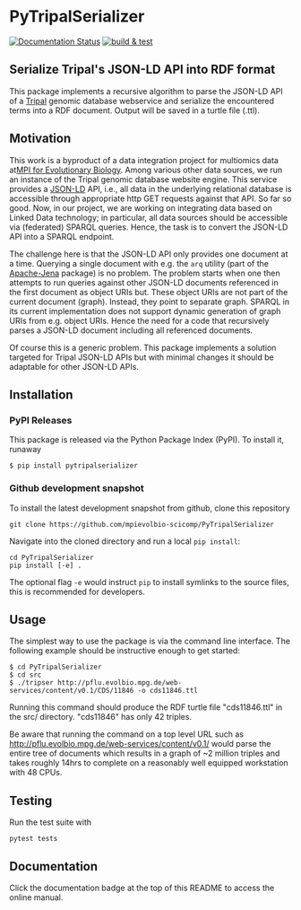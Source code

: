# PyTripalSerializer
[![Documentation Status](https://readthedocs.org/projects/pytripalserializer/badge/?version=latest)](https://pytripalserializer.readthedocs.io/en/latest/?badge=latest)
[![build & test](https://github.com/mpievolbio-scicomp/PyTripalSerializer/actions/workflows/dev.yml/badge.svg)](https://github.com/mpievolbio-scicomp/PyTripalSerializer/actions/workflows/dev.yml)
## Serialize Tripal's JSON-LD API into RDF format
This package implements a recursive algorithm to parse the JSON-LD API of a [Tripal](https://tripal.info "Tripal")
genomic database webservice and serialize the encountered terms into a RDF document. Output will be saved in
a turtle file (.ttl).

## Motivation
This work is a byproduct of a data integration project for multiomics data at[MPI for Evolutionary Biology](https://evolbio.mpg.de). Among various other data sources, we run an instance of the Tripal genomic database website engine. This
service provides a [JSON-LD](https://json-ld.org/) API, i.e., all data in the underlying relational database is accessible through appropriate http GET requests against that API. So far so good. Now, in our project, we are working
on integrating data based on Linked Data technology; in particular, all data sources should be accessible via (federated) SPARQL queries. Hence, the task is to convert the JSON-LD API into a SPARQL endpoint.

The challenge here is that the JSON-LD API only provides one document at a time. Querying a single document with e.g.
the `arq` utility (part of the [Apache-Jena](https://jena.apache.org/) package) is no problem. The problem starts
when one then attempts to run queries against other JSON-LD documents referenced in the first document as object URIs but. These object URIs are not part of the current document (graph). Instead, they point to separate graph.
SPARQL in its current implementation does not support dynamic generation of graph URIs from e.g. object URIs.
Hence the need for a code that recursively parses a JSON-LD document including all referenced documents.

Of course this is a generic problem. This package implements a solution targeted for Tripal JSON-LD APIs but with minimal changes it should be adaptable for other JSON-LD APIs.
## Installation

### PyPI Releases
This package is released via the Python Package Index (PyPI). To install it, runaway

```console
$ pip install pytripalserializer
```

### Github development snapshot
To install the latest development snapshot from github, clone this repository

```console
git clone https://github.com/mpievolbio-scicomp/PyTripalSerializer
```

Navigate into the cloned directory and run a local `pip install`:

```console
cd PyTripalSerializer
pip install [-e] .
```
The optional flag `-e` would instruct `pip` to install symlinks to the source files, this is recommended for developers.

## Usage
The simplest way to use the package is via the command line interface. The following example should
be instructive enough to get started:

```console
$ cd PyTripalSerializer
$ cd src
$ ./tripser http://pflu.evolbio.mpg.de/web-services/content/v0.1/CDS/11846 -o cds11846.ttl
```

Running this command should produce the RDF turtle file "cds11846.ttl" in the src/ directory. "cds11846" has only 42 triples.

Be aware that running the command on a top level URL such as http://pflu.evolbio.mpg.de/web-services/content/v0.1/ would parse the entire tree of documents which results in a graph of ~2 million triples and takes roughly 14hrs to complete on a reasonably well equipped workstation with 48 CPUs.

## Testing
Run the test suite with

```console
pytest tests
```

## Documentation
Click the documentation badge at the top of this README to access the online manual.
